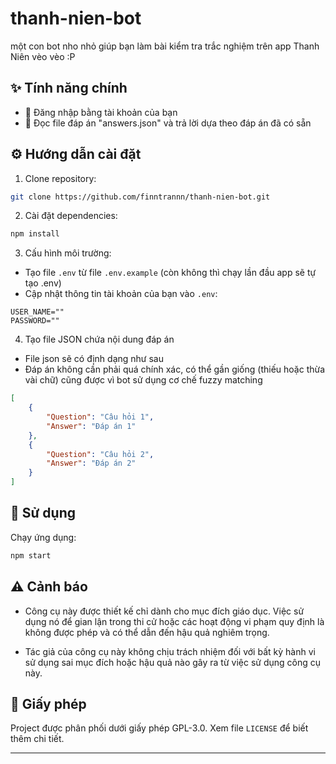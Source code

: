 # thanh-nien-bot

một con bot nho nhỏ giúp bạn làm bài kiểm tra trắc nghiệm trên app Thanh Niên
vèo vèo :P

## ✨ Tính năng chính

-   🔐 Đăng nhập bằng tài khoản của bạn
-   🔄 Đọc file đáp án "answers.json" và trả lời dựa theo đáp án đã có sẵn

## ⚙️ Hướng dẫn cài đặt

1. Clone repository:

```bash
git clone https://github.com/finntrannn/thanh-nien-bot.git
```

2. Cài đặt dependencies:

```bash
npm install
```

3. Cấu hình môi trường:

-   Tạo file `.env` từ file `.env.example` (còn không thì chạy lần đầu app sẽ tự
    tạo .env)
-   Cập nhật thông tin tài khoản của bạn vào `.env`:

```env
USER_NAME=""
PASSWORD=""
```

4. Tạo file JSON chứa nội dung đáp án

-   File json sẽ có định dạng như sau
-   Đáp án không cần phải quá chính xác, có thể gần giống (thiếu hoặc thừa vài
    chữ) cũng được vì bot sử dụng cơ chế fuzzy matching

```json
[
	{
		"Question": "Câu hỏi 1",
		"Answer": "Đáp án 1"
	},
	{
		"Question": "Câu hỏi 2",
		"Answer": "Đáp án 2"
	}
]
```

## 🚀 Sử dụng

Chạy ứng dụng:

```bash
npm start
```

## ⚠️ Cảnh báo

-   Công cụ này được thiết kế chỉ dành cho mục đích giáo dục. Việc sử dụng nó để
    gian lận trong thi cử hoặc các hoạt động vi phạm quy định là không được phép
    và có thể dẫn đến hậu quả nghiêm trọng.

-   Tác giả của công cụ này không chịu trách nhiệm đối với bất kỳ hành vi sử
    dụng sai mục đích hoặc hậu quả nào gây ra từ việc sử dụng công cụ này.

## 📄 Giấy phép

Project được phân phối dưới giấy phép GPL-3.0. Xem file `LICENSE` để biết thêm
chi tiết.

---
